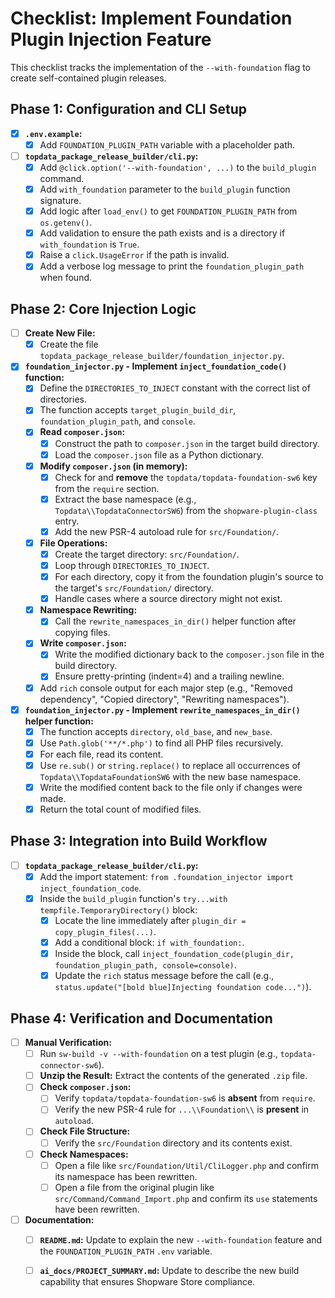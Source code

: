 # Checklist: Implement Foundation Plugin Injection Feature

This checklist tracks the implementation of the `--with-foundation` flag to create self-contained plugin releases.

## Phase 1: Configuration and CLI Setup

-   [x] **`.env.example`:**
    -   [x] Add `FOUNDATION_PLUGIN_PATH` variable with a placeholder path.
-   [ ] **`topdata_package_release_builder/cli.py`:**
    -   [x] Add `@click.option('--with-foundation', ...)` to the `build_plugin` command.
    -   [x] Add `with_foundation` parameter to the `build_plugin` function signature.
    -   [x] Add logic after `load_env()` to get `FOUNDATION_PLUGIN_PATH` from `os.getenv()`.
    -   [x] Add validation to ensure the path exists and is a directory if `with_foundation` is `True`.
    -   [x] Raise a `click.UsageError` if the path is invalid.
    -   [x] Add a verbose log message to print the `foundation_plugin_path` when found.

## Phase 2: Core Injection Logic

-   [ ] **Create New File:**
    -   [x] Create the file `topdata_package_release_builder/foundation_injector.py`.
-   [x] **`foundation_injector.py` - Implement `inject_foundation_code()` function:**
    -   [x] Define the `DIRECTORIES_TO_INJECT` constant with the correct list of directories.
    -   [x] The function accepts `target_plugin_build_dir`, `foundation_plugin_path`, and `console`.
    -   [x] **Read `composer.json`:**
        -   [x] Construct the path to `composer.json` in the target build directory.
        -   [x] Load the `composer.json` file as a Python dictionary.
    -   [x] **Modify `composer.json` (in memory):**
        -   [x] Check for and **remove** the `topdata/topdata-foundation-sw6` key from the `require` section.
        -   [x] Extract the base namespace (e.g., `Topdata\\TopdataConnectorSW6`) from the `shopware-plugin-class` entry.
        -   [x] Add the new PSR-4 autoload rule for `src/Foundation/`.
    -   [x] **File Operations:**
        -   [x] Create the target directory: `src/Foundation/`.
        -   [x] Loop through `DIRECTORIES_TO_INJECT`.
        -   [x] For each directory, copy it from the foundation plugin's source to the target's `src/Foundation/` directory.
        -   [x] Handle cases where a source directory might not exist.
    -   [x] **Namespace Rewriting:**
        -   [x] Call the `rewrite_namespaces_in_dir()` helper function after copying files.
    -   [x] **Write `composer.json`:**
        -   [x] Write the modified dictionary back to the `composer.json` file in the build directory.
        -   [x] Ensure pretty-printing (indent=4) and a trailing newline.
    -   [x] Add `rich` console output for each major step (e.g., "Removed dependency", "Copied directory", "Rewriting namespaces").
-   [x] **`foundation_injector.py` - Implement `rewrite_namespaces_in_dir()` helper function:**
    -   [x] The function accepts `directory`, `old_base`, and `new_base`.
    -   [x] Use `Path.glob('**/*.php')` to find all PHP files recursively.
    -   [x] For each file, read its content.
    -   [x] Use `re.sub()` or `string.replace()` to replace all occurrences of `Topdata\\TopdataFoundationSW6` with the new base namespace.
    -   [x] Write the modified content back to the file only if changes were made.
    -   [x] Return the total count of modified files.

## Phase 3: Integration into Build Workflow

-   [ ] **`topdata_package_release_builder/cli.py`:**
    -   [x] Add the import statement: `from .foundation_injector import inject_foundation_code`.
    -   [x] Inside the `build_plugin` function's `try...with tempfile.TemporaryDirectory()` block:
        -   [x] Locate the line immediately after `plugin_dir = copy_plugin_files(...)`.
        -   [x] Add a conditional block: `if with_foundation:`.
        -   [x] Inside the block, call `inject_foundation_code(plugin_dir, foundation_plugin_path, console=console)`.
        -   [x] Update the `rich` status message before the call (e.g., `status.update("[bold blue]Injecting foundation code...")`).

## Phase 4: Verification and Documentation

-   [ ] **Manual Verification:**
    -   [ ] Run `sw-build -v --with-foundation` on a test plugin (e.g., `topdata-connector-sw6`).
    -   [ ] **Unzip the Result:** Extract the contents of the generated `.zip` file.
    -   [ ] **Check `composer.json`:**
        -   [ ] Verify `topdata/topdata-foundation-sw6` is **absent** from `require`.
        -   [ ] Verify the new PSR-4 rule for `...\\Foundation\\` is **present** in `autoload`.
    -   [ ] **Check File Structure:**
        -   [ ] Verify the `src/Foundation` directory and its contents exist.
    -   [ ] **Check Namespaces:**
        -   [ ] Open a file like `src/Foundation/Util/CliLogger.php` and confirm its namespace has been rewritten.
        -   [ ] Open a file from the original plugin like `src/Command/Command_Import.php` and confirm its `use` statements have been rewritten.
-   [ ] **Documentation:**
    -   [ ] **`README.md`:** Update to explain the new `--with-foundation` feature and the `FOUNDATION_PLUGIN_PATH` `.env` variable.
    -   [ ] **`ai_docs/PROJECT_SUMMARY.md`:** Update to describe the new build capability that ensures Shopware Store compliance.


